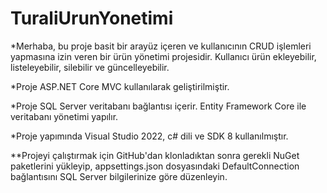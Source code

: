 # TuraliUrunYonetimi
*Merhaba, bu proje basit bir arayüz içeren ve kullanıcının CRUD işlemleri yapmasına izin veren bir ürün yönetimi projesidir. Kullanıcı ürün ekleyebilir, listeleyebilir, silebilir ve güncelleyebilir.

*Proje ASP.NET Core MVC kullanılarak geliştirilmiştir. 

*Proje SQL Server veritabanı bağlantısı içerir. Entity Framework Core ile veritabanı yönetimi yapılır.

*Proje yapımında Visual Studio 2022, c# dili ve SDK 8 kullanılmıştır.

**Projeyi çalıştırmak için GitHub'dan klonladıktan sonra gerekli NuGet paketlerini yükleyip, appsettings.json dosyasındaki DefaultConnection bağlantısını SQL Server bilgilerinize göre düzenleyin.
